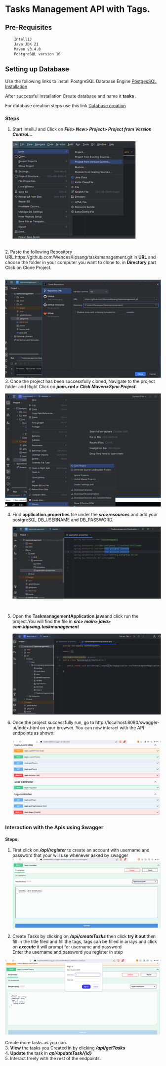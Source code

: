 # Tasks Management API with Tags.

## Pre-Requisites

        IntelliJ
        Java JDK 21
        Maven v3.4.0
        PostgreSQL version 16

## Setting up Database

Use the following links to install PostgreSQL Database Engine [PostgesSQL Installation](https://www.guru99.com/download-install-postgresql.html)

After successful installation Create database and name it <strong>tasks </strong>.

For database creation steps use this link
[Database creation](https://www.tutorialsteacher.com/postgresql/create-database)

### Steps

1. Start IntelliJ and Click on <strong><em>File> New> Project> Project from Version Control...</em></strong>
   <br/>

   ![version contron](/images/selectfile.png)

<br/>
2. Paste the following Repository URL:https://github.com/WencesKipsang/tasksmanagement.git in <strong>URL</strong>
   and choose the folder in your computer you want to clone to. in <strong>Directory</strong> part
   Click on Clone Project.
<br/>
<br/>

![clone](/images/clone.png)
<br/> 3. Once the project has been successfully cloned, Navigate to the project folder and Right Click on <strong><em>pom.xml > Click Maven>Sync Project.</em></strong>
<br/>

![sync project](/images/syncpom.png)
<br/>

4. Find <strong>application.properties</strong> file under the <em><strong>src>resources</strong></em> and add your postgreSQL DB_USERNAME and DB_PASSWORD.
   <br/>

   ![aplication properties](/images/editapplicationpropertise.png)

      <br/>

5. Open the <strong>TaskmanagementApplication.java</strong>and click run the project.You will find the file in <em><strong> src> main> java> com.kipsang.taskmanagement</strong></em>
   <br/>

   ![run](/images/runproject.png)
   <br/>

6. Once the project successfully run, go to http://localhost:8080/swagger-ui/index.html on your browser. You can now interact with the API endpoints as shown:
   <br/>

   ![endpoints](/images/Swaggerui.png)
   <br/>

### Interaction with the Apis using Swagger

#### Steps:

1. First click on <strong><em> /api/register</em></strong> to create an account with username and password that your will use whenever asked by swagger
   ![register user](/images/registeruser.png)

2. Create Tasks by clicking on <strong><em>/api/createTasks</em></strong> then click <strong>try it out </strong> then fill in the title filed and fill the tags, tags can
   be filled in arrays and click on <em><strong>execute</em></strong> it will prompt for username and password<br/>
   Enter the username and password you register in step

![create task](/images/createtaskpass.png)

Create more tasks as you can.<br/> 3. <strong>View</strong> the tasks you Created in by clicking <strong><em>/api/getTasks</em></strong> <br/> 4. <strong>Update</strong> the task in <em><strong>api/updateTask/{id}</strong></em><br/> 5. Interact freely with the rest of the endpoints.
